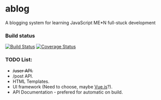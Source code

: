 # ablog
A blogging system for learning JavaScript ME*N full-stuck development

### Build status 

[![Build Status](https://travis-ci.org/meijin007/ablog.svg?branch=master)](https://travis-ci.org/meijin007/ablog) [![Coverage Status](https://coveralls.io/repos/github/meijin007/ablog/badge.svg?branch=master)](https://coveralls.io/github/meijin007/ablog?branch=master)


### TODO List:

* ~~/user API.~~
* /post API.
* HTML Templates.
* UI framework (Need to choose, maybe [Vue.js](https://vuejs.org/)?).
* API Documentation - prefered for automatic on build.

